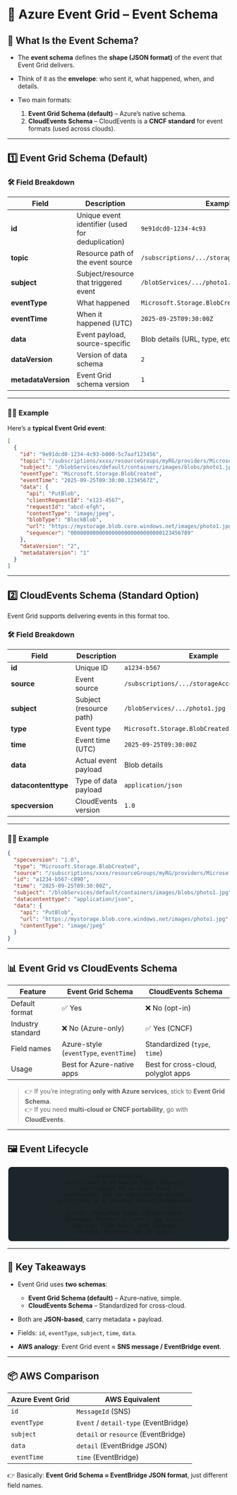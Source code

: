 # 📑 Azure Event Grid – **Event Schema**

## 📌 **What Is the Event Schema?**

- The **event schema** defines the **shape (JSON format)** of the event that Event Grid delivers.
- Think of it as the **envelope**: who sent it, what happened, when, and details.
- Two main formats:

  1. **Event Grid Schema (default)** – Azure’s native schema.
  2. **CloudEvents Schema** – CloudEvents is a **CNCF standard** for event formats (used across clouds).

---

## 1️⃣ **Event Grid Schema** (Default)

### 🛠️ Field Breakdown

| Field               | Description                                      | Example                                        |
| ------------------- | ------------------------------------------------ | ---------------------------------------------- |
| **id**              | Unique event identifier (used for deduplication) | `9e91dcd0-1234-4c93`                           |
| **topic**           | Resource path of the event source                | `/subscriptions/.../storageAccounts/mystorage` |
| **subject**         | Subject/resource that triggered event            | `/blobServices/.../photo1.jpg`                 |
| **eventType**       | What happened                                    | `Microsoft.Storage.BlobCreated`                |
| **eventTime**       | When it happened (UTC)                           | `2025-09-25T09:30:00Z`                         |
| **data**            | Event payload, source-specific                   | Blob details (URL, type, etc.)                 |
| **dataVersion**     | Version of data schema                           | `2`                                            |
| **metadataVersion** | Event Grid schema version                        | `1`                                            |

---

### ✍🏻 Example

Here’s a **typical Event Grid event**:

```json
[
  {
    "id": "9e91dcd0-1234-4c93-b000-5c7aaf123456",
    "topic": "/subscriptions/xxxx/resourceGroups/myRG/providers/Microsoft.Storage/storageAccounts/mystorage",
    "subject": "/blobServices/default/containers/images/blobs/photo1.jpg",
    "eventType": "Microsoft.Storage.BlobCreated",
    "eventTime": "2025-09-25T09:30:00.1234567Z",
    "data": {
      "api": "PutBlob",
      "clientRequestId": "e123-4567",
      "requestId": "abcd-efgh",
      "contentType": "image/jpeg",
      "blobType": "BlockBlob",
      "url": "https://mystorage.blob.core.windows.net/images/photo1.jpg",
      "sequencer": "00000000000000000000000000000123456789"
    },
    "dataVersion": "2",
    "metadataVersion": "1"
  }
]
```

---

## 2️⃣ **CloudEvents Schema** (Standard Option)

Event Grid supports delivering events in this format too.

### 🛠️ Field Breakdown

| Field               | Description             | Example                                        |
| ------------------- | ----------------------- | ---------------------------------------------- |
| **id**              | Unique ID               | `a1234-b567`                                   |
| **source**          | Event source            | `/subscriptions/.../storageAccounts/mystorage` |
| **subject**         | Subject (resource path) | `/blobServices/.../photo1.jpg`                 |
| **type**            | Event type              | `Microsoft.Storage.BlobCreated`                |
| **time**            | Event time (UTC)        | `2025-09-25T09:30:00Z`                         |
| **data**            | Actual event payload    | Blob details                                   |
| **datacontenttype** | Type of data payload    | `application/json`                             |
| **specversion**     | CloudEvents version     | `1.0`                                          |

---

### ✍🏻 Example

```json
{
  "specversion": "1.0",
  "type": "Microsoft.Storage.BlobCreated",
  "source": "/subscriptions/xxxx/resourceGroups/myRG/providers/Microsoft.Storage/storageAccounts/mystorage",
  "id": "a1234-b567-c890",
  "time": "2025-09-25T09:30:00Z",
  "subject": "/blobServices/default/containers/images/blobs/photo1.jpg",
  "datacontenttype": "application/json",
  "data": {
    "api": "PutBlob",
    "url": "https://mystorage.blob.core.windows.net/images/photo1.jpg",
    "contentType": "image/jpeg"
  }
}
```

---

## 📊 **Event Grid vs CloudEvents Schema**

| Feature           | Event Grid Schema                      | CloudEvents Schema                  |
| ----------------- | -------------------------------------- | ----------------------------------- |
| Default format    | ✅ Yes                                 | ❌ No (opt-in)                      |
| Industry standard | ❌ No (Azure-only)                     | ✅ Yes (CNCF)                       |
| Field names       | Azure-style (`eventType`, `eventTime`) | Standardized (`type`, `time`)       |
| Usage             | Best for Azure-native apps             | Best for cross-cloud, polyglot apps |

> 👉 If you’re integrating **only with Azure services**, stick to **Event Grid Schema**.  
> 👉 If you need **multi-cloud or CNCF portability**, go with **CloudEvents**.

---

## 🖼️ **Event Lifecycle**

<div align="center" style="background-color: #1c2529ff ;border-radius: 10px;border: 2px solid white">

```mermaid
sequenceDiagram
    participant S as Source (Blob Storage)
    participant EG as Event Grid
    participant Sub as Subscription Filter
    participant H as Handler (Function/Webhook)

    S->>EG: Publishes Event (BlobCreated)
    EG->>Sub: Matches Filters (.jpg files)
    Sub->>H: Push Event JSON (Schema)
    H->>EG: Responds 200 OK (ack)
```

</div>

---

## 🎯 Key Takeaways

- Event Grid uses **two schemas**:

  - **Event Grid Schema (default)** – Azure-native, simple.
  - **CloudEvents Schema** – Standardized for cross-cloud.

- Both are **JSON-based**, carry metadata + payload.
- Fields: `id`, `eventType`, `subject`, `time`, `data`.
- **AWS analogy**: Event Grid event ≈ **SNS message / EventBridge event**.

---

## 📦 AWS Comparison

| Azure Event Grid | AWS Equivalent                        |
| ---------------- | ------------------------------------- |
| `id`             | `MessageId` (SNS)                     |
| `eventType`      | `Event` / `detail-type` (EventBridge) |
| `subject`        | `detail` or `resource` (EventBridge)  |
| `data`           | `detail` (EventBridge JSON)           |
| `eventTime`      | `time` (EventBridge)                  |

👉 Basically: **Event Grid Schema ≈ EventBridge JSON format**, just different field names.
